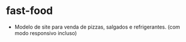 # fast-food

- Modelo de site para venda de pizzas, salgados e refrigerantes. (com modo responsivo incluso)
